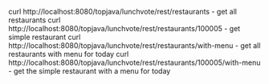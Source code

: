 curl http://localhost:8080/topjava/lunchvote/rest/restaurants - get all restaurants
curl http://localhost:8080/topjava/lunchvote/rest/restaurants/100005 - get simple restaurant
curl http://localhost:8080/topjava/lunchvote/rest/restaurants/with-menu - get all restaurants with menu for today
curl http://localhost:8080/topjava/lunchvote/rest/restaurants/100005/with-menu - get the simple restaurant with a menu for today
